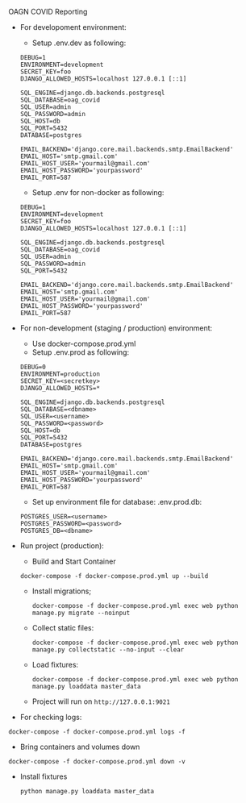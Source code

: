 OAGN COVID Reporting


- For developoment environment:
    - Setup .env.dev as following:
    ```
    DEBUG=1
    ENVIRONMENT=development
    SECRET_KEY=foo
    DJANGO_ALLOWED_HOSTS=localhost 127.0.0.1 [::1]
    
    SQL_ENGINE=django.db.backends.postgresql
    SQL_DATABASE=oag_covid
    SQL_USER=admin
    SQL_PASSWORD=admin
    SQL_HOST=db
    SQL_PORT=5432
    DATABASE=postgres

    EMAIL_BACKEND='django.core.mail.backends.smtp.EmailBackend'
    EMAIL_HOST='smtp.gmail.com'
    EMAIL_HOST_USER='yourmail@gmail.com'
    EMAIL_HOST_PASSWORD='yourpassword'
    EMAIL_PORT=587
    ```

    - Setup .env for non-docker as following:
    ```
    DEBUG=1
    ENVIRONMENT=development
    SECRET_KEY=foo
    DJANGO_ALLOWED_HOSTS=localhost 127.0.0.1 [::1]
    
    SQL_ENGINE=django.db.backends.postgresql
    SQL_DATABASE=oag_covid
    SQL_USER=admin
    SQL_PASSWORD=admin
    SQL_PORT=5432

    EMAIL_BACKEND='django.core.mail.backends.smtp.EmailBackend'
    EMAIL_HOST='smtp.gmail.com'
    EMAIL_HOST_USER='yourmail@gmail.com'
    EMAIL_HOST_PASSWORD='yourpassword'
    EMAIL_PORT=587
    ```

- For non-development (staging / production) environment:
    - Use docker-compose.prod.yml
    - Setup .env.prod as following:
    ```
    DEBUG=0
    ENVIRONMENT=production
    SECRET_KEY=<secretkey>
    DJANGO_ALLOWED_HOSTS=*
    
    SQL_ENGINE=django.db.backends.postgresql
    SQL_DATABASE=<dbname>
    SQL_USER=<username>
    SQL_PASSWORD=<password>
    SQL_HOST=db
    SQL_PORT=5432
    DATABASE=postgres

    EMAIL_BACKEND='django.core.mail.backends.smtp.EmailBackend'
    EMAIL_HOST='smtp.gmail.com'
    EMAIL_HOST_USER='yourmail@gmail.com'
    EMAIL_HOST_PASSWORD='yourpassword'
    EMAIL_PORT=587
    ```

    - Set up environment file for database: .env.prod.db:
    ```
    POSTGRES_USER=<username>
    POSTGRES_PASSWORD=<password>
    POSTGRES_DB=<dbname>
    ```

- Run project (production):
    - Build and Start Container
    ```
    docker-compose -f docker-compose.prod.yml up --build
    ```
    - Install migrations;
        ```
        docker-compose -f docker-compose.prod.yml exec web python manage.py migrate --noinput
        ```
    - Collect static files:
        ```
        docker-compose -f docker-compose.prod.yml exec web python manage.py collectstatic --no-input --clear
        ```
    - Load fixtures:
        ```
        docker-compose -f docker-compose.prod.yml exec web python manage.py loaddata master_data
        ```
    - Project will run on ```http://127.0.0.1:9021```

- For checking logs:
```
docker-compose -f docker-compose.prod.yml logs -f
```

- Bring containers and volumes down
```
docker-compose -f docker-compose.prod.yml down -v
```

- Install fixtures
    ```
    python manage.py loaddata master_data
    ```
